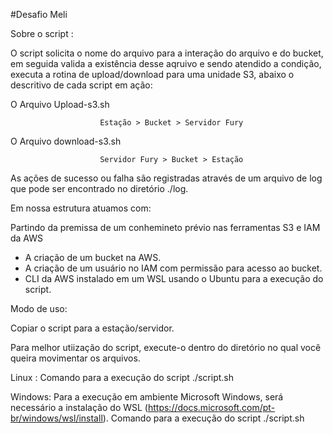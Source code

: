 #Desafio Meli

Sobre o script :

O script solicita o nome do arquivo para a interação do arquivo e do bucket, em seguida valida a existência desse aqruivo e sendo atendido a condição, executa a rotina de upload/download para uma unidade S3, abaixo o descritivo de cada script em ação:

O Arquivo Upload-s3.sh

						Estação > Bucket > Servidor Fury


O Arquivo download-s3.sh

						Servidor Fury > Bucket > Estação


As ações de sucesso ou falha são registradas através de um arquivo de log que pode ser encontrado no diretório ./log.

Em nossa estrutura atuamos com:

Partindo da premissa de um conhemineto prévio nas ferramentas S3 e IAM da AWS
- A criação de um bucket na AWS.
- A criação de um usuário no IAM com permissão para acesso ao bucket.
- CLI da AWS instalado em um WSL usando o Ubuntu para a execução do script.




Modo de uso:

Copiar o script para a estação/servidor.

Para melhor utiização do script, execute-o dentro do diretório no qual você queira movimentar os arquivos.

Linux : 
Comando para a execução do script ./script.sh

Windows: 
Para a execução em ambiente Microsoft Windows, será necessário a instalação do WSL (https://docs.microsoft.com/pt-br/windows/wsl/install). Comando para a execução do script ./script.sh

